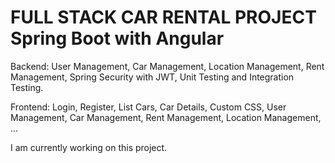 # FULL STACK CAR RENTAL PROJECT Spring Boot with Angular
Backend:
User Management,
Car Management,
Location Management,
Rent Management,
Spring Security with JWT,
Unit Testing and Integration Testing.

Frontend:
Login,
Register,
List Cars,
Car Details,
Custom CSS,
User Management,
Car Management,
Rent Management,
Location Management,
...

I am currently working on this project.

